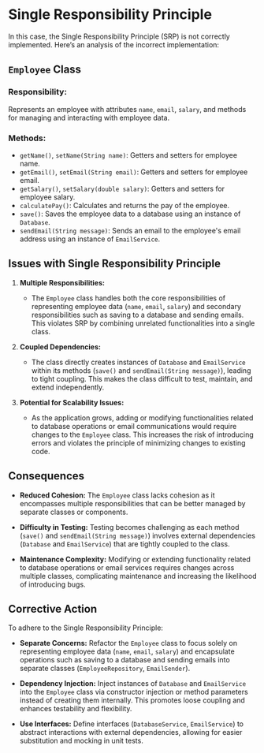 # Single Responsibility Principle

In this case, the Single Responsibility Principle (SRP) is not correctly implemented. Here’s an analysis of the incorrect implementation:

## `Employee` Class

### Responsibility:

Represents an employee with attributes `name`, `email`, `salary`, and methods for managing and interacting with employee data.

### Methods:

- `getName()`, `setName(String name)`: Getters and setters for employee name.
- `getEmail()`, `setEmail(String email)`: Getters and setters for employee email.
- `getSalary()`, `setSalary(double salary)`: Getters and setters for employee salary.
- `calculatePay()`: Calculates and returns the pay of the employee.
- `save()`: Saves the employee data to a database using an instance of `Database`.
- `sendEmail(String message)`: Sends an email to the employee's email address using an instance of `EmailService`.

## Issues with Single Responsibility Principle

1. **Multiple Responsibilities:**

   - The `Employee` class handles both the core responsibilities of representing employee data (`name`, `email`, `salary`) and secondary responsibilities such as saving to a database and sending emails. This violates SRP by combining unrelated functionalities into a single class.

2. **Coupled Dependencies:**

   - The class directly creates instances of `Database` and `EmailService` within its methods (`save()` and `sendEmail(String message)`), leading to tight coupling. This makes the class difficult to test, maintain, and extend independently.

3. **Potential for Scalability Issues:**
   - As the application grows, adding or modifying functionalities related to database operations or email communications would require changes to the `Employee` class. This increases the risk of introducing errors and violates the principle of minimizing changes to existing code.

## Consequences

- **Reduced Cohesion:** The `Employee` class lacks cohesion as it encompasses multiple responsibilities that can be better managed by separate classes or components.

- **Difficulty in Testing:** Testing becomes challenging as each method (`save()` and `sendEmail(String message)`) involves external dependencies (`Database` and `EmailService`) that are tightly coupled to the class.

- **Maintenance Complexity:** Modifying or extending functionality related to database operations or email services requires changes across multiple classes, complicating maintenance and increasing the likelihood of introducing bugs.

## Corrective Action

To adhere to the Single Responsibility Principle:

- **Separate Concerns:** Refactor the `Employee` class to focus solely on representing employee data (`name`, `email`, `salary`) and encapsulate operations such as saving to a database and sending emails into separate classes (`EmployeeRepository`, `EmailSender`).

- **Dependency Injection:** Inject instances of `Database` and `EmailService` into the `Employee` class via constructor injection or method parameters instead of creating them internally. This promotes loose coupling and enhances testability and flexibility.

- **Use Interfaces:** Define interfaces (`DatabaseService`, `EmailService`) to abstract interactions with external dependencies, allowing for easier substitution and mocking in unit tests.
